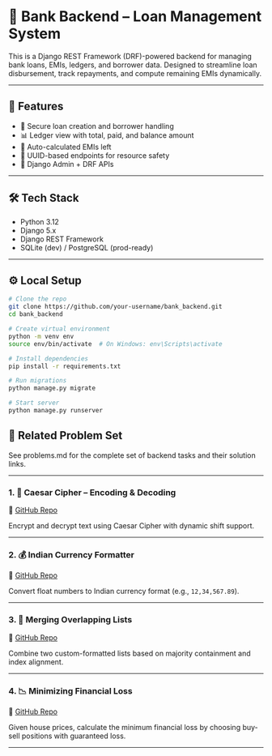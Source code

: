 # 🏦 Bank Backend – Loan Management System

This is a Django REST Framework (DRF)-powered backend for managing bank loans, EMIs, ledgers, and borrower data. Designed to streamline loan disbursement, track repayments, and compute remaining EMIs dynamically.

---

## 🚀 Features

- 🔐 Secure loan creation and borrower handling
- 📊 Ledger view with total, paid, and balance amount
- 📅 Auto-calculated EMIs left
- 📂 UUID-based endpoints for resource safety
- 💬 Django Admin + DRF APIs

---

## 🛠️ Tech Stack

- Python 3.12
- Django 5.x
- Django REST Framework
- SQLite (dev) / PostgreSQL (prod-ready)

---

## ⚙️ Local Setup

```bash
# Clone the repo
git clone https://github.com/your-username/bank_backend.git
cd bank_backend

# Create virtual environment
python -m venv env
source env/bin/activate  # On Windows: env\Scripts\activate

# Install dependencies
pip install -r requirements.txt

# Run migrations
python manage.py migrate

# Start server
python manage.py runserver
```

## 📁 Related Problem Set
See problems.md for the complete set of backend tasks and their solution links.

---

### 1. 🔐 Caesar Cipher – Encoding & Decoding  
🔗 [GitHub Repo](https://github.com/lathees-dev/Caesar-Cipher)

Encrypt and decrypt text using Caesar Cipher with dynamic shift support.

---

### 2. 💰 Indian Currency Formatter  
🔗 [GitHub Repo](https://github.com/lathees-dev/INR-Formatter)

Convert float numbers to Indian currency format (e.g., `12,34,567.89`).

---

### 3. 🧬 Merging Overlapping Lists  
🔗 [GitHub Repo](https://github.com/lathees-dev/Merge-List)

Combine two custom-formatted lists based on majority containment and index alignment.

---

### 4. 📉 Minimizing Financial Loss  
🔗 [GitHub Repo](https://github.com/lathees-dev/Minimize-Loss)

Given house prices, calculate the minimum financial loss by choosing buy-sell positions with guaranteed loss.

---
